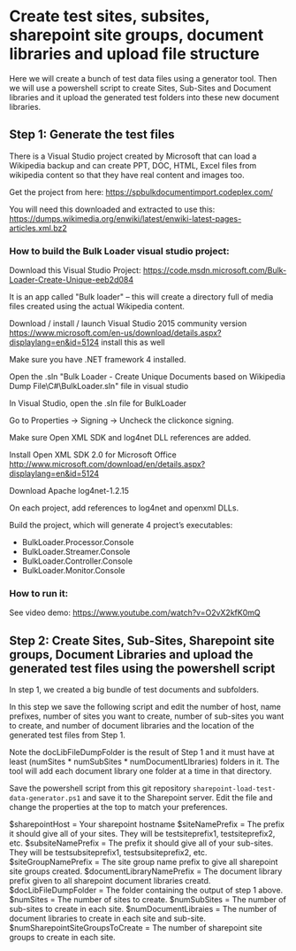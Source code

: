 # Create test sites, subsites, sharepoint site groups, document libraries and upload file structure

Here we will create a bunch of test data files using a generator tool. Then we will use a powershell script to create Sites, Sub-Sites and Document libraries and it upload the generated test folders into these new document libraries. 

## Step 1: Generate the test files

There is a Visual Studio project created by Microsoft that can load a Wikipedia backup and can create PPT, DOC, HTML, Excel files from wikipedia content so that they have real content and images too.

Get the project from here: https://spbulkdocumentimport.codeplex.com/

You will need this downloaded and extracted to use this: https://dumps.wikimedia.org/enwiki/latest/enwiki-latest-pages-articles.xml.bz2

### How to build the Bulk Loader visual studio project:

Download this Visual Studio Project:
https://code.msdn.microsoft.com/Bulk-Loader-Create-Unique-eeb2d084

It is an app called "Bulk loader" – this will create a directory full of media files created using the actual Wikipedia content.

Download / install / launch Visual Studio 2015 community version
https://www.microsoft.com/en-us/download/details.aspx?displaylang=en&id=5124 install this as well

Make sure you have .NET framework 4 installed.

Open the .sln "Bulk Loader - Create Unique Documents based on Wikipedia Dump File\C#\BulkLoader.sln" file in visual studio

In Visual Studio, open the .sln file for BulkLoader

Go to Properties → Signing → Uncheck the clickonce signing.

Make sure Open XML SDK and log4net DLL references are added.

Install Open XML SDK 2.0 for Microsoft Office
http://www.microsoft.com/download/en/details.aspx?displaylang=en&id=5124

Download Apache log4net-1.2.15

On each project, add references to log4net and openxml DLLs.

Build the project, which will generate 4 project’s executables:

 * BulkLoader.Processor.Console
 * BulkLoader.Streamer.Console
 * BulkLoader.Controller.Console
 * BulkLoader.Monitor.Console

### How to run it: 

See video demo: https://www.youtube.com/watch?v=O2vX2kfK0mQ

## Step 2: Create Sites, Sub-Sites, Sharepoint site groups, Document Libraries and upload the generated test files using the powershell script

In step 1, we created a big bundle of test documents and subfolders. 

In this step we save the following script and edit the number of host, name prefixes, number of sites you want to create, number of sub-sites you want to create, and number of document libraries and the location of the generated test files from Step 1.

Note the docLibFileDumpFolder is the result of Step 1 and it must have at least (numSites * numSubSites * numDocumentLIbraries) folders in it. The tool will add each document library one folder at a time in that directory. 

Save the powershell script from this git repository `sharepoint-load-test-data-generator.ps1` and save it to the Sharepoint server. Edit the file and change the properties at the top to match your preferences. 

$sharepointHost = Your sharepoint hostname
$siteNamePrefix = The prefix it should give all of your sites. They will be testsiteprefix1, testsiteprefix2, etc.
$subsiteNamePrefix = The prefix it should give all of your sub-sites. They will be testsubsiteprefix1, testsubsiteprefix2, etc.
$siteGroupNamePrefix = The site group name prefix to give all sharepoint site groups created.
$documentLibraryNamePrefix = The document library prefix given to all sharepoint document libraries creatd.
$docLibFileDumpFolder = The folder containing the output of step 1 above.
$numSites = The number of sites to create.
$numSubSites = The number of sub-sites to create in each site.
$numDocumentLibraies = The number of document libraries to create in each site and sub-site.
$numSharepointSiteGroupsToCreate = The number of sharepoint site groups to create in each site. 
